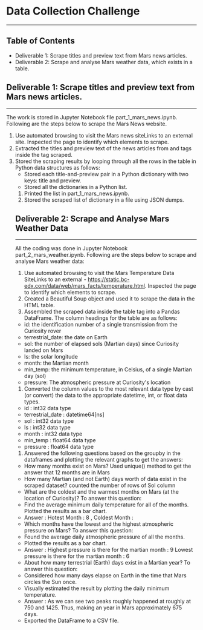 # Data Collection Challenge
----
## Table of Contents

- Deliverable 1: Scrape titles and preview text from Mars news articles.
- Deliverable 2: Scrape and analyse Mars weather data, which exists in a table.

## Deliverable 1: Scrape titles and preview text from Mars news articles.
--------------------------------------------------------------------------------------------
The work is stored in Jupyter Notebook file part_1_mars_news.ipynb. Following are the steps below to scrape the Mars News website.
1. Use automated browsing to visit the Mars news siteLinks to an external site. Inspected the page to identify which elements to scrape.
1. Extracted the titles and preview text of the news articles from <th> and <tr> tags inside the <table> tag scraped. 
1. Stored the scraping results by looping through all the rows in the table in Python data structures as follows:
- Stored each title-and-preview pair in a Python dictionary with two keys: title and preview. 
- Stored all the dictionaries in a Python list.
1. Printed the list in part_1_mars_news.ipynb.
1. Stored the scraped list of dictionary in a file using JSON dumps.

## Deliverable 2: Scrape and Analyse Mars Weather Data
--------------------------------------------------------------------------------------------
All the coding was done in  Jupyter Notebook part_2_mars_weather.ipynb. Following are the steps below to scrape and analyse Mars weather data:
1. Use automated browsing to visit the Mars Temperature Data SiteLinks to an external - https://static.bc-edx.com/data/web/mars_facts/temperature.html. Inspected the page to identify which elements to scrape. 
1. Created a Beautiful Soup object and used it to scrape the data in the HTML table. 
1. Assembled the scraped data inside the table tag into a Pandas DataFrame. The column headings for the table are as follows:
 - id: the identification number of a single transmission from the Curiosity rover
 - terrestrial_date: the date on Earth
 - sol: the number of elapsed sols (Martian days) since Curiosity landed on Mars
 - ls: the solar longitude
 - month: the Martian month
 - min_temp: the minimum temperature, in Celsius, of a single Martian day (sol)
 - pressure: The atmospheric pressure at Curiosity's location
1. Converted the column values to the most relevant data type by cast (or convert) the data to the appropriate datetime, int, or float data types.
 - id : int32 data type         
 - terrestrial_date : datetime64[ns]
 - sol : int32 data type          
 - ls : int32  data type         
 - month : int32   data type        
 - min_temp : float64  data type       
 - pressure : float64  data type       
1. Answered the following questions based on the groupby in the dataframes and plotting the relevant graphs to get the answers:
 - How many months exist on Mars? Used unique() method to get the answer that 12 months are in Mars 
 - How many Martian (and not Earth) days worth of data exist in the scraped dataset? counted the number of rows of Sol column 
 - What are the coldest and the warmest months on Mars (at the location of Curiosity)? To answer this question:
 - Find the average minimum daily temperature for all of the months. Plotted the results as a bar chart.
 - Answer : Hotest Month : 8 , Coldest Month : 
 - Which months have the lowest and the highest atmospheric pressure on Mars? To answer this question:
 - Found the average daily atmospheric pressure of all the months.
 - Plotted the results as a bar chart.
 - Answer : Highest pressure is there for the martian month : 9 Lowest pressure is there for the martian month : 6
 - About how many terrestrial (Earth) days exist in a Martian year? To answer this question:
 - Considered how many days elapse on Earth in the time that Mars circles the Sun once.
 - Visually estimated the result by plotting the daily minimum temperature.
 - Answer :  As we can see two peaks roughly happened at roughly at 750 and 1425. Thus, making an year in Mars approximately 675 days.
 - Exported the DataFrame to a CSV file.
